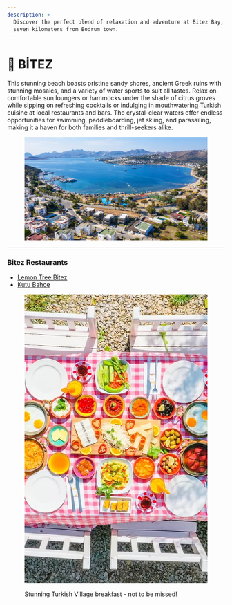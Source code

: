 ```yaml
---
description: >-
  Discover the perfect blend of relaxation and adventure at Bitez Bay, just
  seven kilometers from Bodrum town.
---
```


# 🧡 BİTEZ

This stunning beach boasts pristine sandy shores, ancient Greek ruins with stunning mosaics, and a variety of water sports to suit all tastes. Relax on comfortable sun loungers or hammocks under the shade of citrus groves while sipping on refreshing cocktails or indulging in mouthwatering Turkish cuisine at local restaurants and bars. The crystal-clear waters offer endless opportunities for swimming, paddleboarding, jet skiing, and parasailing, making it a haven for both families and thrill-seekers alike.

<figure><img src="../.gitbook/assets/bitez-slider1-2.jpg" alt=""><figcaption></figcaption></figure>

***

### Bitez Restaurants

* [Lemon Tree Bitez](https://www.facebook.com/profile.php?id=100063562420039)
* [Kutu Bahce](https://www.kuytubahce.com/)

<figure><img src="../.gitbook/assets/DJI_0948.webp" alt=""><figcaption><p>Stunning Turkish Village breakfast - not to be missed!</p></figcaption></figure>
